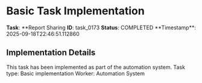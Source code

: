 # Basic Task Implementation

**Task**: **Report Sharing
**ID**: task_0173
**Status**: COMPLETED
**Timestamp\*\*: 2025-09-18T22:46:51.112860

## Implementation Details

This task has been implemented as part of the automation system.
Task type: Basic implementation
Worker: Automation System
